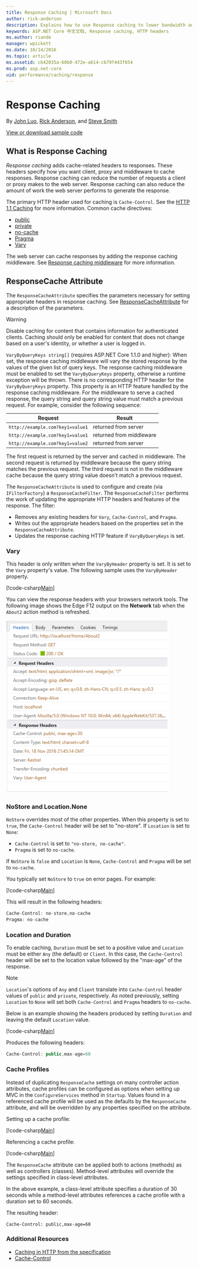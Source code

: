 ```yaml
---
title: Response Caching | Microsoft Docs
author: rick-anderson
description: Explains how to use Response caching to lower bandwidth and increase performance.
keywords: ASP.NET Core 中文文档, Response caching, HTTP headers
ms.author: riande
manager: wpickett
ms.date: 10/14/2016
ms.topic: article
ms.assetid: cb42035a-60b0-472e-a614-cb79f443f654
ms.prod: asp.net-core
uid: performance/caching/response
---
```

# Response Caching

By [John Luo](https://github.com/JunTaoLuo), [Rick Anderson](https://twitter.com/RickAndMSFT), and [Steve Smith](http://ardalis.com)

[View or download sample code](https://github.com/aspnet/Docs/tree/master/aspnetcore/performance/caching/response/sample)

## What is Response Caching

*Response caching* adds cache-related headers to responses. These headers specify how you want client, proxy and middleware to cache responses. Response caching can reduce the number of requests a client or proxy makes to the web server. Response caching can also reduce the amount of work the web server performs to generate the response. 

The primary HTTP header used for caching is `Cache-Control`. See the [HTTP 1.1 Caching](https://tools.ietf.org/html/rfc7234#section-5.2) for more information. Common cache directives:

* [public](https://tools.ietf.org/html/rfc7234#section-5.2.2.5)
* [private](https://tools.ietf.org/html/rfc7234#section-5.2.2.6)
* [no-cache](https://tools.ietf.org/html/rfc7234#section-5.2.1.4)
* [Pragma](https://tools.ietf.org/html/rfc7234#section-5.4)
* [Vary](https://tools.ietf.org/html/rfc7231#section-7.1.4)

The web server can cache responses by adding the response caching middleware. See [Response caching middleware](middleware.md) for more information.

## ResponseCache Attribute

The `ResponseCacheAttribute` specifies the parameters necessary for setting appropriate headers in response caching. See [ResponseCacheAttribute](https://docs.microsoft.com/en-us/aspnet/core/api/microsoft.aspnetcore.mvc.responsecacheattribute)  for a description of the parameters.

>[!WARNING]
> Disable caching for content that contains information for authenticated clients. Caching should only be enabled for content that does not change based on a user's identity, or whether a user is logged in.

`VaryByQueryKeys string[]` (requires ASP.NET Core 1.1.0 and higher): When set, the response caching middleware will vary the stored response by the values of the given list of query keys. The response caching middleware must be enabled to set the `VaryByQueryKeys` property, otherwise a runtime exception will be thrown. There is no corresponding HTTP header for the `VaryByQueryKeys` property. This property is an HTTP feature handled by the response caching middleware. For the middleware to serve a cached response, the query string and query string value must match a previous request. For example, consider the following sequence:

| Request          | Result |
| ----------------- | ------------ | 
| `http://example.com?key1=value1` | returned from server |
| `http://example.com?key1=value1` | returned from middleware |
| `http://example.com?key1=value2` | returned from server |

The first request is returned by the server and cached in middleware. The second request is returned by middleware because the query string matches the previous request. The third request is not in the middleware cache because the query string value doesn't match a previous request. 

The `ResponseCacheAttribute` is used to configure and create (via `IFilterFactory`) a `ResponseCacheFilter`. The `ResponseCacheFilter` performs the work of updating the appropriate HTTP headers and features of the response. The filter:

* Removes any existing headers for `Vary`, `Cache-Control`, and `Pragma`. 
* Writes out the appropriate headers based on the properties set in the `ResponseCacheAttribute`. 
* Updates the response caching HTTP feature if `VaryByQueryKeys` is set.

### Vary

This header is only written when the `VaryByHeader` property is set. It is set to the `Vary` property's value. The following sample uses the `VaryByHeader` property.

[!code-csharp[Main](response/sample/Controllers/HomeController.cs?name=snippet_VaryByHeader&highlight=1)]

You can view the response headers with your browsers network tools. The following image shows the Edge F12 output on the **Network** tab when the `About2` action method is refreshed. 

![Edge F12 output on the **Network** tab when the `About2` action method is called](response/_static/vary.png)

### NoStore and Location.None

`NoStore` overrides most of the other properties. When this property is set to `true`, the `Cache-Control` header will be set to "no-store". If `Location` is set to `None`:

* `Cache-Control` is set to `"no-store, no-cache"`. 
* `Pragma` is set to `no-cache`. 

If `NoStore` is `false` and `Location` is `None`,  `Cache-Control` and `Pragma` will be set to `no-cache`.

You typically set `NoStore` to `true` on error pages. For example:

[!code-csharp[Main](response/sample/Controllers/HomeController.cs?name=snippet1&highlight=1)]

This will result in the following headers:

```javascript
Cache-Control: no-store,no-cache
Pragma: no-cache
```

### Location and Duration

To enable caching, `Duration` must be set to a positive value and `Location` must be either `Any` (the default) or `Client`. In this case, the `Cache-Control` header will be set to the location value followed by the "max-age" of the response.

> [!NOTE]
> `Location`'s options of `Any` and `Client` translate into `Cache-Control` header values of `public` and `private`, respectively. As noted previously, setting `Location` to `None` will set both `Cache-Control` and `Pragma` headers to `no-cache`.

Below is an example showing the headers produced by setting `Duration` and leaving the default `Location` value.

[!code-csharp[Main](response/sample/Controllers/HomeController.cs?name=snippet_duration&highlight=1)]

Produces the following headers:

```javascript
Cache-Control: public,max-age=60
   ```

### Cache Profiles

Instead of duplicating `ResponseCache` settings on many controller action attributes, cache profiles can be configured as options when setting up MVC in the `ConfigureServices` method in `Startup`. Values found in a referenced cache profile will be used as the defaults by the `ResponseCache` attribute, and will be overridden by any properties specified on the attribute.

Setting up a cache profile:

[!code-csharp[Main](response/sample/Startup.cs?name=snippet1)] 

Referencing a cache profile:

[!code-csharp[Main](response/sample/Controllers/HomeController.cs?name=snippet_controller&highlight=1,4)]

The `ResponseCache` attribute can be applied both to actions (methods) as well as controllers (classes). Method-level attributes will override the settings specified in class-level attributes.

In the above example, a class-level attribute specifies a duration of 30 seconds while a method-level attributes references a cache profile with a duration set to 60 seconds.

The resulting header:

```
Cache-Control: public,max-age=60
   ```

  ### Additional Resources

* [Caching in HTTP from the specification](https://tools.ietf.org/html/rfc7234#section-3)
* [Cache-Control](https://www.w3.org/Protocols/rfc2616/rfc2616-sec14.html#sec14.9)
